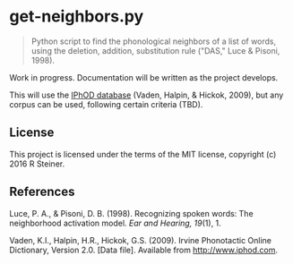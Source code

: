 # get-neighbors.py

>Python script to find the phonological neighbors of a list of words, using the deletion, addition, substitution rule ("DAS," Luce & Pisoni, 1998).

Work in progress. Documentation will be written as the project develops.

This will use the [IPhOD database](http://iphod.com) (Vaden, Halpin, & Hickok,
2009), but any corpus can be used, following certain criteria (TBD).

## License

This project is licensed under the terms of the MIT license, copyright (c) 2016
R Steiner.

## References

Luce, P. A., & Pisoni, D. B. (1998). Recognizing spoken words: The neighborhood 
activation model. *Ear and Hearing, 19*(1), 1.

Vaden, K.I., Halpin, H.R., Hickok, G.S. (2009). Irvine Phonotactic Online 
Dictionary, Version 2.0. [Data file]. Available from http://www.iphod.com.
